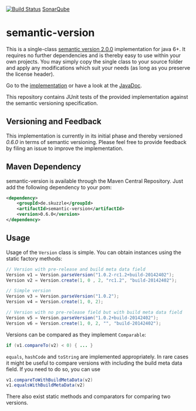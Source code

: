 [![Build Status](https://travis-ci.org/skuzzle/semantic-version.svg?branch=master)](https://travis-ci.org/skuzzle/semantic-version)
[SonarQube](https://www.serverd.de/sonar/dashboard/index/359)

semantic-version
================

This is a single-class [semantic version 2.0.0](http://semver.org/)
implementation for java 6+. It requires no further dependencies and is thereby
easy to use within your own projects. You may simply copy the single class to
your source folder and apply any modifications which suit your needs (as long
as you preserve the license header).

Go to the [implementation](https://github.com/skuzzle/semantic-version/blob/master/src/main/java/de/skuzzle/semantic/Version.java)
or have a look at the [JavaDoc](http://www.semantic-version.skuzzle.de/0.6.0/doc).

This repository contains JUnit tests of the provided implementation against the
semantic versioning specification.

## Versioning and Feedback
This implementation is currently in its initial phase and thereby versioned
*0.6.0* in terms of semantic versioning. Please feel free to provide feedback
by filing an issue to improve the implementation.

## Maven Dependency
semantic-version is available through the Maven Central Repository. Just add
the following dependency to your pom:

```xml
<dependency>
    <groupId>de.skuzzle</groupId>
    <artifactId>semantic-version</artifactId>
    <version>0.6.0</version>
</dependency>
```

## Usage

Usage of the `Version` class is simple. You can obtain instances using the
static factory methods:

```java
// Version with pre-release and build meta data field
Version v1 = Version.parseVersion("1.0.2-rc1.2+build-20142402");
Version v2 = Version.create(1, 0 , 2, "rc1.2", "build-20142402");

// Simple version
Version v3 = Version.parseVersion("1.0.2");
Version v4 = Version.create(1, 0, 2);

// Version with no pre-release field but with build meta data field
Version v5 = Version.parseVersion("1.0.2+build-20142402");
Version v6 = Version.create(1, 0, 2, "", "build-20142402");

```

Versions can be compared as they implement `Comparable`:

```java
if (v1.compareTo(v2) < 0) { ... }
```

`equals`, `hashCode` and `toString` are implemented appropriately. In rare cases
it might be useful to compare versions with including the build meta data field.
If you need to do so, you can use

```java
v1.compareToWithBuildMetaData(v2)
v1.equalsWithBuildMetaData(v2)
```

There also exist static methods and comparators for comparing two versions.
